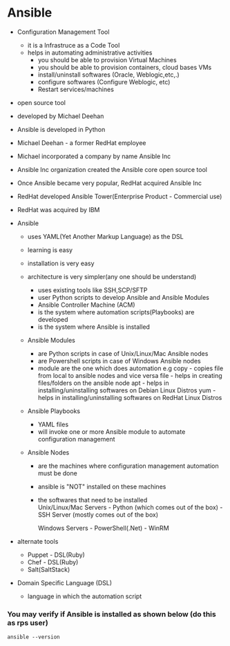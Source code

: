 # Ansible
  - Configuration Management Tool
	- it is a Infrastruce as a Code Tool
	- helps in automating administrative activities
		- you should be able to provision Virtual Machines
		- you should be able to provision containers, cloud bases VMs
		- install/uninstall softwares (Oracle, Weblogic,etc,.)
		- configure softwares (Configure Weblogic, etc)
		- Restart services/machines

  - open source tool
  - developed by Michael Deehan
  - Ansible is developed in Python
  - Michael Deehan - a former RedHat employee
  - Michael incorporated a company by name Ansible Inc
  - Ansible Inc organization created the Ansible core open source tool
  - Once Ansible became very popular, RedHat acquired Ansible Inc
  - RedHat developed Ansible Tower(Enterprise Product - Commercial use)
  - RedHat was acquired by IBM

  - Ansible 
	- uses YAML(Yet Another Markup Language) as the DSL
	- learning is easy
	- installation is very easy
	- architecture is very simpler(any one should be understand)
		- uses existing tools like SSH,SCP/SFTP
		- user Python scripts to develop Ansible and Ansible Modules
        - Ansible Controller Machine (ACM)
		- is the system where automation scripts(Playbooks) are developed
		- is the system where Ansible is installed


	- Ansible Modules
		- are Python scripts in case of Unix/Linux/Mac Ansible nodes
		- are Powershell scripts in case of Windows Ansible nodes
		- module are the one which does automation
			e.g
			  copy - copies file from local to ansible nodes and vice versa
			  file - helps in creating files/folders on the ansible node
			  apt  - helps in installing/uninstalling softwares on Debian Linux Distros
			  yum  - helps in installing/uninstalling softwares on RedHat Linux Distros

	- Ansible Playbooks
		- YAML files
		- will invoke one or more Ansible module to automate configuration management
		    
	- Ansible Nodes
		- are the machines where configuration management automation must be done
		- ansible is "NOT" installed on these machines
		- the softwares that need to be installed	
			Unix/Linux/Mac Servers
				- Python (which comes out of the box)
				- SSH Server (mostly comes out of the box)

			Windows Servers
				- PowerShell(.Net)
				- WinRM 

  - alternate tools
	- Puppet - DSL(Ruby)
	- Chef - DSL(Ruby)
	- Salt(SaltStack) 
  - Domain Specific Language (DSL)
	- language in which the automation script 

### You may verify if Ansible is installed as shown below (do this as rps user)
```
ansible --version
```
